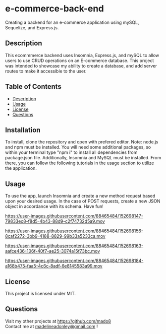 # e-commerce-back-end
Creating a backend for an e-commerce application using mySQL, Sequelize, and Express.js.
    
## Description
This ecommmerce backend uses Insomnia, Express.js, and mySQL to allow users to use CRUD operations on an E-commerce database. This project was intended to showcase my ability to create a database, and add server routes to make it accessible to the user. 

## Table of Contents

- [ Description ](#Description)</br>
- [ Usage ](#Usage)</br>
- [ License ](#License )</br>
- [ Questions ](#Questions)</br>

## Installation
To install, clone the repository and open with prefered editor. Note: node.js and npm must be installed. You will need some additional packages, so within your terminal type "npm i" to install all dependencies from package.json file. Additionally, Insomnia and MySQL must be installed. From there, you can follow the following tutorials in the usage section to utilize the application.

## Usage
To use the app, launch Insomnia and create a new method request based upon your desired usage. In the case of POST requests, create a new JSON object in accordance with its schema. Have fun!

https://user-images.githubusercontent.com/88465484/152698147-79833ec8-f8d5-4b43-88d9-c2f74732d5a9.mov

https://user-images.githubusercontent.com/88465484/152698156-8caf2272-3bb9-4188-8829-99b33a5233ca.mov

https://user-images.githubusercontent.com/88465484/152698163-aafce436-106f-40f7-ae25-3074a15f73bc.mov

https://user-images.githubusercontent.com/88465484/152698184-a168b475-faa5-4c6c-8adf-6e8145583a99.mov

## License 
This project is licensed under MIT.  


## Questions

Visit my other projects at https://github.com/mado8 </br>
Contact me at madelineadonley@gmail.com ! </br>
